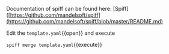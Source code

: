 Documentation of spiff can be found here: [Spiff]([https://github.com/mandelsoft/spiff](https://github.com/mandelsoft/spiff/blob/master/README.md)

Edit the `template.yaml`{{open}} and execute

`spiff merge template.yaml`{{execute}}